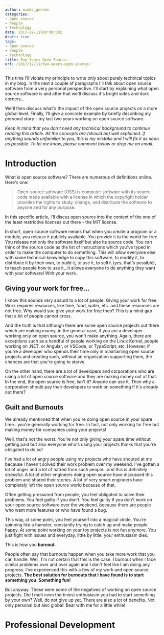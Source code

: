 ```yaml
---
author: minko_gechev
categories:
- Open source
- People
- Technology
date: 2017-12-11T00:00:00Z
draft: true
tags:
- Open source
- People
- Technology
title: Two Years Open Source.
url: /2017/12/11/two-years-open-source/
---
```


This time I'll violate my principle to write only about purely technical topics in my blog. In the next a couple of paragraphs I'll talk about open source software from a very personal perspective. I'll start by explaining what open source software is and after that we'll discuss it's bright sides and dark corners...

We'll then discuss what's the impact of the open source projects on a more global level. Finally, I'll give a concrete example by briefly describing my personal story - my last two years working on open source software.

*Keep in mind that you don't need any technical background to continue reading this article. All the concepts are (should be) well explained. If anything sounds unfamiliar to you, this is my mistake and I will fix it as soon as possible. To let me know, please comment below or drop me an email.*

# Introduction

What is open source software? There are numerous of definitions online. Here's one:

>Open-source software (OSS) is computer software with its source code made available with a license in which the copyright holder provides the rights to study, change, and distribute the software to anyone and for any purpose.

In this specific article, I'll discus open source into the context of the one of the least restrictive licenses out there - the MIT license.

In short, open source software means that when you create a program or a module, you release it publicly available. You provide it to the world for free. You release not only the software itself but also its source code. You can think of the source code as the list of instructions which you've typed in order to make the computer to do something. This will allow everyone else with some technical knowledge to copy this software, to modify it, to distribute it by their own, to build it, to use it, to sell it (yes, that's possible), to teach people how to use it...It allows everyone to do anything they want with your software! With your work.

## Giving your work for free...

I know this sounds very absurd to a lot of people. Giving your work for free. Work requires resources, like time, food, water, etc. and these resources are not free. Why would you give your work for free then? This is a mind gap that a lot of people cannot cross.

And the truth is that although there are some open source projects out there which are making money, in the general case, if you are a developer working only on open source, you won't make anything. Again, there are exceptions such as a handful of people working on the Linux Kernel, people working on .NET, or Angular, or VSCode, or TypeScript, etc. However, if you're a developer who spends their time only in maintaining open source projects and creating such, without an organization supporting them, the chances are that you're going to starve.

On the other hand, there are a lot of developers and corporations who are using a lot of open source software and they are making money out of that. In the end, the open source is free, isn't it? Anyone can use it. Then why a corporation should pay their developers to work on something if it's already out there?

## Guilt and Burnouts

We already mentioned that when you're doing open source in your spare time...you're generally working for free. In fact, not only working for free but making money for companies using your projects!

Well, that's not the worst. You're not only giving your spare time without getting paid but also everyone who's using your projects thinks that you're obligated to do so!

I've had a lot of angry people using my projects who have shouted at me because I haven't solved their work problem over my weekend. I've gotten a lot of anger and a lot of hatred from such people...and this is definitely stressful. A lot of other engineers doing open source have discussed this problem and shared their stories. A lot of very smart engineers have completely left the open source world because of that.

Often getting pressured from people, you feel obligated to solve their problems. You feel guilty if you don't. You feel guilty if you don't work on your open source software over the weekend, because there are people who want more features or who have found a bug.

This way, at some point, you feel yourself into a magical circle. You're spinning like a hamster, constantly trying to catch up and make people happy. At some point working on your toy projects is not fun anymore. You just fight with issues and everyday, little by little, your enthusiasm dies.

This is how you **burnout**.

People often say that burnouts happen when you take more work that you can handle. Well, I'm not certain that this is the case. I burnout when I face similar problems over and over again and I don't feel like I am doing any progress. I've experienced this with a few of my work and open source projects. **The best solution for burnouts that I have found is to start something you. Something fun!**

But anyway. These were some of the negatives of working on open source projects. Did I melt even the tiniest enthusiasm you had to start something by your own? Well, do not give up yet. There are also a lot of benefits. Not only personal but also global! Bear with me for a little while!

# Professional Development


